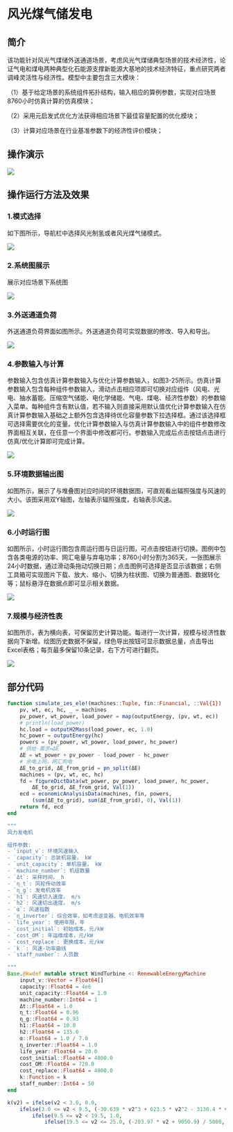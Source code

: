 # 风光煤气储发电

## 简介

该功能针对风光气煤储外送通道场景，考虑风光气煤储典型场景的技术经济性，论证气电和煤电两种典型化石能源支撑新能源大基地的技术经济特征，重点研究两者调峰灵活性与经济性。模型中主要包含三大模块：

（1）基于给定场景的系统组件拓扑结构，输入相应的算例参数，实现对应场景8760小时仿真计算的仿真模块；

（2）采用元启发式优化方法获得相应场景下最佳容量配置的优化模块；

（3）计算对应场景在行业基准参数下的经济性评价模块；

## 操作演示

![](../assets/优化/优化__风光煤气储能发电/风光煤气储发电动图.gif)

## 操作运行方法及效果

### 1.模式选择
如下图所示，导航栏中选择风光制氢或者风光煤气储模式。

![](../assets/优化/优化__风光煤气储能发电/1.png)

### 2.系统图展示
展示对应场景下系统图

![](../assets/优化/优化__风光煤气储能发电/2.png)


### 3.外送通道负荷
外送通道负荷界面如图所示。外送通道负荷可实现数据的修改、导入和导出。

![](../assets/优化/优化__风光煤气储能发电/3.png)


### 4.参数输入与计算
参数输入包含仿真计算参数输入与优化计算参数输入，如图3-25所示。仿真计算参数输入包含每种组件参数输入，滑动点击相应项即可切换对应组件（风电、光电、抽水蓄能、压缩空气储能、电化学储能、气电、煤电、经济性参数）的参数输入菜单。每种组件含有默认值，若不输入则直接采用默认值优化计算参数输入在仿真计算参数输入基础之上额外包含选择待优化容量参数下拉选择框。通过该选择框可选择需要优化的变量。优化计算参数输入与仿真计算参数输入中的组件参数修改界面相互关联，在任意一个界面中修改都可行。参数输入完成后点击按钮点击进行仿真/优化计算即可完成计算。

![](../assets/优化/优化__风光煤气储能发电/4.png)

### 5.环境数据输出图
如图所示，展示了与堆叠图对应时间的环境数据图，可直观看出辐照强度与风速的大小。该图采用双Y轴图，左轴表示辐照强度，右轴表示风速。

![](../assets/优化/优化__风光煤气储能发电/5.png)


### 6.小时运行图
如图所示，小时运行图包含周运行图与日运行图，可点击按钮进行切换。图例中包含各类电源的功率、网汇电量与弃电功率；8760小时分割为365天，一张图展示24小时数据，通过滑动条拖动切换日期；点击图例可选择是否显示该数据；右侧工具箱可实现图片下载、放大、缩小、切换为柱状图、切换为普通图、数据转化等；鼠标悬浮在数据点即可显示相关数据。

![](../assets/优化/优化__风光煤气储能发电/6.png)


### 7.规模与经济性表
如图所示，表为横向表，可保留历史计算功能。每进行一次计算，规模与经济性数据向下新增。绘图历史数据不保留，绿色导出按钮可显示数据总量，点击导出Excel表格；每页最多保留10条记录，右下方可进行翻页。

![](../assets/优化/优化__风光煤气储能发电/7.png)


## 部分代码

```julia
function simulate_ies_ele!(machines::Tuple, fin::Financial, ::Val{1})
    pv, wt, ec, hc, _ = machines
    pv_power, wt_power, load_power = map(outputEnergy, (pv, wt, ec))
    # println(load_power)
    hc.load = outputH2Mass(load_power, ec, 1.0)
    hc_power = outputEnergy(hc)
    powers = (pv_power, wt_power, load_power, hc_power)
    # 供给-需求=ΔE
    ΔE = wt_power + pv_power - load_power - hc_power
    # 余电上网，网汇购电
    ΔE_to_grid, ΔE_from_grid = pn_split(ΔE)
    machines = (pv, wt, ec, hc)
    fd = figureDictData(wt_power, pv_power, load_power, hc_power,
        ΔE_to_grid, ΔE_from_grid, Val(1))
    ecd = economicAnalysisData(machines, fin, powers,
        (sum(ΔE_to_grid), sum(ΔE_from_grid), 0), Val(1))
    return fd, ecd
end

"""
风力发电机

组件参数:
- `input_v`: 环境风速输入
- `capacity`: 总装机容量， kW
- `unit_capacity`: 单机容量， kW
- `machine_number`: 机组数量
- `Δt`: 采样时间， h
- `η_t`: 风轮传动效率
- `η_g`: 发电机效率
- `h1`: 风速切入速度， m/s
- `h2`: 风速切出速度， m/s
- `α`: 风速指数
- `η_inverter`: 综合效率，如考虑逆变器、电机效率等
- `life_year`: 使用年限，年
- `cost_initial`: 初始成本，元/kW
- `cost_OM`: 年运维成本，元/kW
- `cost_replace`: 更换成本，元/kW
- `k `: 风速-功率曲线
- `staff_number`: 人员数

"""
Base.@kwdef mutable struct WindTurbine <: RenewableEnergyMachine
    input_v::Vector = Float64[]
    capacity::Float64 = 4e6
    unit_capacity::Float64 = 1.0
    machine_number::Int64 = 1
    Δt::Float64 = 1.0
    η_t::Float64 = 0.96
    η_g::Float64 = 0.93
    h1::Float64 = 10.0
    h2::Float64 = 135.0
    α::Float64 = 1.0 / 7.0
    η_inverter::Float64 = 1.0
    life_year::Float64 = 20.0
    cost_initial::Float64 = 4800.0
    cost_OM::Float64 = 720.0
    cost_replace::Float64 = 4800.0
    k::Function = k
    staff_number::Int64 = 50
end

k(v2) = ifelse(v2 < 3.0, 0.0,
    ifelse(3.0 <= v2 < 9.5, (-30.639 * v2^3 + 623.5 * v2^2 - 3130.4 * v2 + 4928) / 5000,
        ifelse(9.5 <= v2 < 19.5, 1.0,
            ifelse(19.5 <= v2 <= 25.0, (-203.97 * v2 + 9050.9) / 5000, 0.0))))
```

